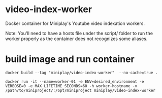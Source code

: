 # video-index-worker
Docker container for Miniplay's Youtube video indexation workers.

Note: You'll need to have a hosts file under the script/ folder to run the worker properly as the container does not recognizes some aliases.

# build image and run container

``` docker build --tag "miniplay/video-index-worker"  --no-cache=true . ```


``` docker run -it --name=worker-01 -e ENV=desired_environment -e VERBOSE=0 -e MAX_LIFETIME_SECONDS=60 -h worker-hostname -v /path/to/miniproject/:/opt/miniproject miniplay/video-index-worker ```
